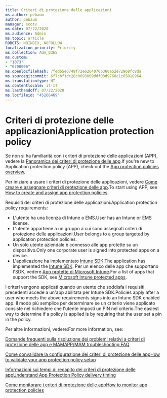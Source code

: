```yaml
---
title: Criteri di protezione delle applicazioni
ms.author: pebaum
author: pebaum
manager: scotv
ms.date: 07/22/2020
ms.audience: Admin
ms.topic: article
ROBOTS: NOINDEX, NOFOLLOW
localization_priority: Priority
ms.collection: Adm_O365
ms.custom:
- "1073"
- "6700006"
ms.openlocfilehash: 7fed65e6749f72e6264070b360a52e72968fc8da
ms.sourcegitcommit: 6f7cbf1dc28c0693009ddf03d9768c1c65018964
ms.translationtype: HT
ms.contentlocale: it-IT
ms.lasthandoff: 07/22/2020
ms.locfileid: "45266469"
---
```

# <a name="application-protection-policy"></a><span data-ttu-id="ff3ba-102">Criteri di protezione delle applicazioni</span><span class="sxs-lookup"><span data-stu-id="ff3ba-102">Application protection policy</span></span>

<span data-ttu-id="ff3ba-103">Se non si ha familiarità con i criteri di protezione delle applicazioni (APP), vedere la [Panoramica dei criteri di protezione delle app](https://docs.microsoft.com/intune/apps/app-protection-policy).</span><span class="sxs-lookup"><span data-stu-id="ff3ba-103">If you're new to Application protection policy (APP), check out the [App protection policies overview](https://docs.microsoft.com/intune/apps/app-protection-policy).</span></span>

<span data-ttu-id="ff3ba-104">Per iniziare a usare i criteri di protezione delle applicazioni, vedere [Come creare e assegnare criteri di protezione delle app](https://docs.microsoft.com/intune/app-protection-policies).</span><span class="sxs-lookup"><span data-stu-id="ff3ba-104">To start using APP, see [How to create and assign app protection policies](https://docs.microsoft.com/intune/app-protection-policies).</span></span>

<span data-ttu-id="ff3ba-105">Requisiti dei criteri di protezione delle applicazioni:</span><span class="sxs-lookup"><span data-stu-id="ff3ba-105">Application protection policy requirements:</span></span>

- <span data-ttu-id="ff3ba-106">L'utente ha una licenza di Intune o EMS.</span><span class="sxs-lookup"><span data-stu-id="ff3ba-106">User has an Intune or EMS license.</span></span>
- <span data-ttu-id="ff3ba-107">L'utente appartiene a un gruppo a cui sono assegnati criteri di protezione delle applicazioni.</span><span class="sxs-lookup"><span data-stu-id="ff3ba-107">User belongs to a group targeted by application protection policies.</span></span>
- <span data-ttu-id="ff3ba-108">Un solo utente aziendale è connesso alle app protette su un dispositivo.</span><span class="sxs-lookup"><span data-stu-id="ff3ba-108">Only one corporate user is signed into protected apps on a device.</span></span>
- <span data-ttu-id="ff3ba-109">L'applicazione ha implementato [Intune SDK](https://docs.microsoft.com/intune/app-sdk-get-started).</span><span class="sxs-lookup"><span data-stu-id="ff3ba-109">The application has implemented the [Intune SDK](https://docs.microsoft.com/intune/app-sdk-get-started).</span></span> <span data-ttu-id="ff3ba-110">Per un elenco delle app che supportano l'SDK, vedere [App protette di Microsoft Intune](https://docs.microsoft.com/intune/apps-supported-intune-apps).</span><span class="sxs-lookup"><span data-stu-id="ff3ba-110">For a list of apps that support the SDK, see [Microsoft Intune protected apps](https://docs.microsoft.com/intune/apps-supported-intune-apps).</span></span>

<span data-ttu-id="ff3ba-111">I criteri vengono applicati quando un utente che soddisfa i requisiti precedenti accede a un'app abilitata per Intune SDK.</span><span class="sxs-lookup"><span data-stu-id="ff3ba-111">Policies apply after a user who meets the above requirements signs into an Intune SDK enabled app.</span></span> <span data-ttu-id="ff3ba-112">Il modo più semplice per determinare se un criterio viene applicato consiste nel richiedere che l'utente imposti un PIN nel criterio.</span><span class="sxs-lookup"><span data-stu-id="ff3ba-112">The easiest way to determine if a policy is applied is by requiring that the user set a pin in the policy.</span></span> 

<span data-ttu-id="ff3ba-113">Per altre informazioni, vedere:</span><span class="sxs-lookup"><span data-stu-id="ff3ba-113">For more information, see:</span></span>

[<span data-ttu-id="ff3ba-114">Domande frequenti sulla risoluzione dei problemi relativi a criteri di protezione delle app e MAM</span><span class="sxs-lookup"><span data-stu-id="ff3ba-114">APP/MAM troubleshooting FAQ</span></span>](https://docs.microsoft.com/intune/apps/troubleshoot-mam)  

[<span data-ttu-id="ff3ba-115">Come convalidare la configurazione dei criteri di protezione delle app</span><span class="sxs-lookup"><span data-stu-id="ff3ba-115">How to validate your app protection policy setup</span></span>](https://docs.microsoft.com/intune/app-protection-policies-validate)

[<span data-ttu-id="ff3ba-116">Informazioni sui tempi di recapito dei criteri di protezione delle app</span><span class="sxs-lookup"><span data-stu-id="ff3ba-116">Understand App Protection Policy delivery timing</span></span>](https://docs.microsoft.com/intune/app-protection-policy-delivery)  

[<span data-ttu-id="ff3ba-117">Come monitorare i criteri di protezione delle app</span><span class="sxs-lookup"><span data-stu-id="ff3ba-117">How to monitor app protection policies</span></span>](https://docs.microsoft.com/intune/app-protection-policies-monitor)